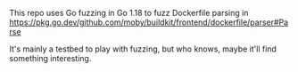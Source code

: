 This repo uses Go fuzzing in Go 1.18 to fuzz Dockerfile parsing in
https://pkg.go.dev/github.com/moby/buildkit/frontend/dockerfile/parser#Parse

It's mainly a testbed to play with fuzzing, but who knows, maybe it'll find
something interesting.
